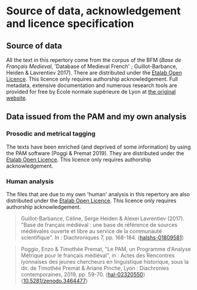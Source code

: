 # Source of data, acknowledgement and licence specification

## Source of data
All the text in this repertory come from the corpus of the BFM (_Base de Français Medieval_, 'Database of Medieval French' ; Guillot-Barbance, Heiden & Lavrentiev 2017). There are distributed under the [Etalab Open Licence](https://github.com/etalab/licence-ouverte/blob/master/open-licence.md). This licence only requires authorship acknowledgement.
Full metadata, extensive documentation and numerous research tools are provided for free by Ecole normale supérieure de Lyon at [the original website](http://bfm.ens-lyon.fr/).

## Data issued from the PAM and my own analysis
### Prosodic and metrical tagging
The texts have been enriched (and deprived of some information) by using the PAM software (Poggi & Premat 2019). They are distributed under the [Etalab Open Licence](https://github.com/etalab/licence-ouverte/blob/master/open-licence.md). This licence only requires authorship acknowledgement.

### Human analysis
The files that are due to my own 'human' analysis in this repertory are also distributed under the [Etalab Open Licence](https://github.com/etalab/licence-ouverte/blob/master/open-licence.md). This licence only requires authorship acknowledgement.

> Guillot-Barbance, Céline, Serge Heiden & Alexei Lavrentiev (2017). "Base de français médiéval : une base de référence de sources médiévales ouverte et libre au service de la communauté scientifique". In : Diachroniques 7, pp. 168-184. ⟨[halshs-01809581](https://halshs.archives-ouvertes.fr/halshs-01809581/)⟩

> Poggio, Enzo & Timothée Premat, "Le PAM, un Programme d'Analyse Métrique pour le français médiéval", in : Actes des Rencontres lyonnaises des jeunes chercheurs en linguistique historique, sous la dir. de Timothée Premat & Ariane Pinche, Lyon : Diachronies contemporaines, 2019, pp. 59-70. ⟨[hal-02320550](https://hal.archives-ouvertes.fr/hal-02320550)⟩ ⟨[10.5281/zenodo.3464477](https://doi.org/10.5281/zenodo.3464477)⟩
